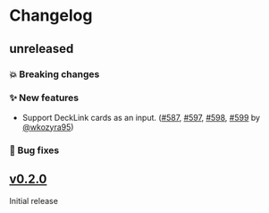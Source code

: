 # Changelog

## unreleased

### 💥 Breaking changes

### ✨ New features

- Support DeckLink cards as an input. ([#587](https://github.com/membraneframework/live_compositor/pull/587), [#597](https://github.com/membraneframework/live_compositor/pull/597), [#598](https://github.com/membraneframework/live_compositor/pull/598), [#599](https://github.com/membraneframework/live_compositor/pull/599) by [@wkozyra95](https://github.com/wkozyra95))

### 🐛 Bug fixes

## [v0.2.0](https://github.com/membraneframework/live_compositor/releases/tag/v0.2.0)

Initial release
